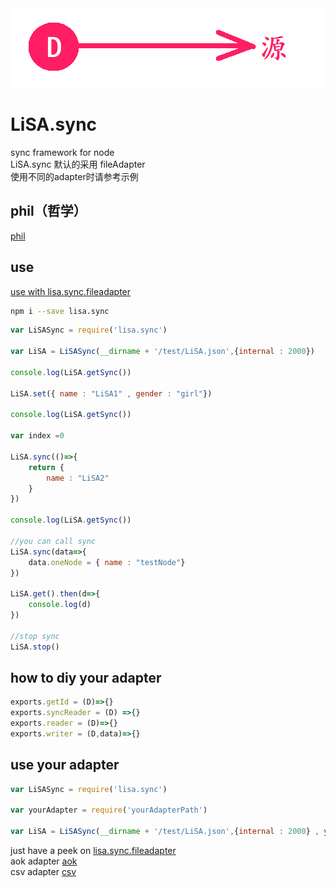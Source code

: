 <div align=center><img src="https://raw.githubusercontent.com/apporoad/LiSA.sync/master/docs/logo.png"/></div>

# LiSA.sync
sync framework for node   
LiSA.sync 默认的采用 fileAdapter   
使用不同的adapter时请参考示例

## phil（哲学）

[phil](./phil.md)

## use

[use with lisa.sync.fileadapter](https://github.com/apporoad/LiSA.sync.fileAdapter.js.git)
```bash
npm i --save lisa.sync
```
```js
var LiSASync = require('lisa.sync')

var LiSA = LiSASync(__dirname + '/test/LiSA.json',{internal : 2000})

console.log(LiSA.getSync())

LiSA.set({ name : "LiSA1" , gender : "girl"})

console.log(LiSA.getSync())

var index =0

LiSA.sync(()=>{
    return {
        name : "LiSA2"
    }
})

console.log(LiSA.getSync())

//you can call sync 
LiSA.sync(data=>{
    data.oneNode = { name : "testNode"}
})

LiSA.get().then(d=>{
    console.log(d)
})

//stop sync
LiSA.stop()

```

## how to diy your adapter 
```js
exports.getId = (D)=>{}
exports.syncReader = (D) =>{}
exports.reader = (D)=>{}
exports.writer = (D,data)=>{}
```
## use your adapter
```js
var LiSASync = require('lisa.sync')

var yourAdapter = require('yourAdapterPath')

var LiSA = LiSASync(__dirname + '/test/LiSA.json',{internal : 2000} , yourAdapter)

```
just have a peek on [lisa.sync.fileadapter](https://github.com/apporoad/LiSA.sync.fileAdapter.js.git)   
aok adapter [aok](https://github.com/apporoad/LiSA.sync.aokAdapter.js)  
csv adapter [csv](https://github.com/apporoad/LiSA.sync.csvAdapter.js)